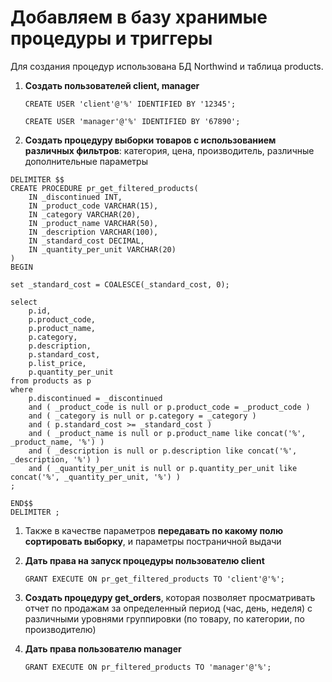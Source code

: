 # Добавляем в базу хранимые процедуры и триггеры

Для создания процедур использована БД Northwind и таблица products.

1. **Создать пользователей client, manager**

    `CREATE USER 'client'@'%' IDENTIFIED BY '12345';`

    `CREATE USER 'manager'@'%' IDENTIFIED BY '67890';`

1. **Создать процедуру выборки товаров с использованием различных фильтров**: категория, цена, производитель, различные дополнительные параметры

```
DELIMITER $$
CREATE PROCEDURE pr_get_filtered_products(
	IN _discontinued INT,
    IN _product_code VARCHAR(15),
    IN _category VARCHAR(20),
    IN _product_name VARCHAR(50),
    IN _description VARCHAR(100),
    IN _standard_cost DECIMAL,
    IN _quantity_per_unit VARCHAR(20)
)
BEGIN

set _standard_cost = COALESCE(_standard_cost, 0);

select 
    p.id, 
    p.product_code, 
    p.product_name, 
    p.category, 
    p.description, 
    p.standard_cost, 
    p.list_price, 
    p.quantity_per_unit
from products as p
where 
	p.discontinued = _discontinued
    and ( _product_code is null or p.product_code = _product_code )
    and ( _category is null or p.category = _category )
    and ( p.standard_cost >= _standard_cost )
    and ( _product_name is null or p.product_name like concat('%', _product_name, '%') )
    and ( _description is null or p.description like concat('%', _description, '%') )
    and ( _quantity_per_unit is null or p.quantity_per_unit like concat('%', _quantity_per_unit, '%') )
;

END$$
DELIMITER ;
```

1. Также в качестве параметров **передавать по какому полю сортировать выборку**, и параметры постраничной выдачи



1. **Дать права на запуск процедуры пользователю client**

    `GRANT EXECUTE ON pr_get_filtered_products TO 'client'@'%';`

1. **Создать процедуру get_orders**, которая позволяет просматривать отчет по продажам за определенный период (час, день, неделя) с различными уровнями группировки (по товару, по категории, по производителю)



1. **Дать права пользователю manager**

    `GRANT EXECUTE ON pr_filtered_products TO 'manager'@'%';`
